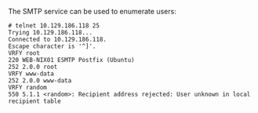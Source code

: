 The SMTP service can be used to enumerate users:
```shell-session
# telnet 10.129.186.118 25
Trying 10.129.186.118...
Connected to 10.129.186.118.
Escape character is '^]'.
VRFY root
220 WEB-NIX01 ESMTP Postfix (Ubuntu)
252 2.0.0 root
VRFY www-data
252 2.0.0 www-data
VRFY random
550 5.1.1 <random>: Recipient address rejected: User unknown in local recipient table
```
